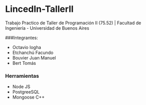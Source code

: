 # LincedIn-TallerII
Trabajo Practico de Taller de Programación II (75.52) | Facultad de Ingeniería - Universidad de Buenos Aires

###Integrantes:
  - Octavio Iogha
  - Etchanchú Facundo
  - Bouvier Juan Manuel
  - Bert Tomás

### Herramientas
  - Node JS
  - PostgreeSQL
  - Mongoose C++
